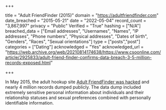 +++

title = "Adult FriendFinder (2015)"
domain = "https://adultfriendfinder.com"
date_breached = "2015-05-21"
date = "2022-05-04"
record_count = "3,867,997"
privacy = "Public"
Verified = "True"
hashing = ["N/A"]
breached_data = ["Email addresses", "Usernames", "Names", "IP addresses", "Phone numbers", "Physical addresses", "Dates of birth", "Genders", "Races", "Sexual orientations"]
type = ["posts","post"]
categories = ["Dating"]
acknowledged = "Yes"
acknowledged_url = "https://web.archive.org/web/20210814174638/https://www.csoonline.com/article/2925833/adult-friend-finder-confirms-data-breach-3-5-million-records-exposed.html"

+++


In May 2015, the adult hookup site <a href="http://www.bbc.com/news/business-32839196" target="_blank" rel="noopener">Adult FriendFinder was hacked</a> and nearly 4 million records dumped publicly. The data dump included extremely sensitive personal information about individuals and their relationship statuses and sexual preferences combined with personally identifiable information.

